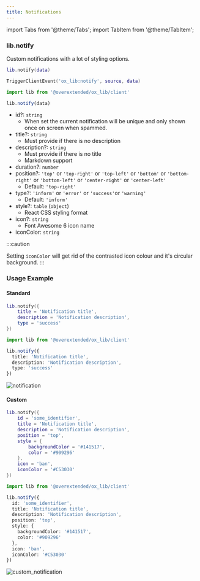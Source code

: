 ```yaml
---
title: Notifications
---
```


import Tabs from '@theme/Tabs';
import TabItem from '@theme/TabItem';

### lib.notify

Custom notifications with a lot of styling options.

<Tabs>
<TabItem value='Lua'>

<Tabs>
<TabItem value='Client'>

```lua
lib.notify(data)
```

</TabItem>
<TabItem value='Server'>

```lua
TriggerClientEvent('ox_lib:notify', source, data)
```

</TabItem>
</Tabs>

</TabItem>
<TabItem value='JS/TS'>

```ts
import lib from '@overextended/ox_lib/client'

lib.notify(data)
```

</TabItem>
</Tabs>

* id?: `string`
  * When set the current notification will be unique and only shown once on screen when spammed.
* title?: `string`
  * Must provide if there is no description
* description?: `string`
  * Must provide if there is no title
  * Markdown support
* duration?: `number`
* position?: `'top'` or `'top-right'` or `'top-left'` or `'bottom'` or `'bottom-right'` or `'bottom-left'` or `'center-right'` or `'center-left'`
  * Default: `'top-right'`
* type?: `'inform'` or `'error'` or `'success'`or `'warning'`
  * Default: `'inform'`
* style?: `table` (`object`)
  * React CSS styling format
* icon?: `string`
  * Font Awesome 6 icon name
* iconColor: `string`

:::caution

Setting `iconColor` will get rid of the contrasted icon colour and it's circular background.
:::

### Usage Example

#### Standard

<Tabs>
<TabItem value='Lua'>

```lua
lib.notify({
    title = 'Notification title',
    description = 'Notification description',
    type = 'success'
})
```

</TabItem>
<TabItem value='JS/TS'>

```ts
import lib from '@overextended/ox_lib/client'

lib.notify({
  title: 'Notification title',
  description: 'Notification description',
  type: 'success'
})
```

</TabItem>
</Tabs>

![notification](https://i.imgur.com/HFeBTLg.png)

#### Custom

<Tabs>
<TabItem value='Lua'>

```lua
lib.notify({
    id = 'some_identifier',
    title = 'Notification title',
    description = 'Notification description',
    position = 'top',
    style = {
        backgroundColor = '#141517',
        color = '#909296'
    },
    icon = 'ban',
    iconColor = '#C53030'
})
```

</TabItem>
<TabItem value='JS/TS'>

```ts
import lib from '@overextended/ox_lib/client'

lib.notify({
  id: 'some_identifier',
  title: 'Notification title',
  description: 'Notification description',
  position: 'top',
  style: {
    backgroundColor: '#141517',
    color: '#909296'
  },
  icon: 'ban',
  iconColor: '#C53030'
})
```

</TabItem>
</Tabs>

![custom_notification](https://i.imgur.com/wcjqIlw.png)
